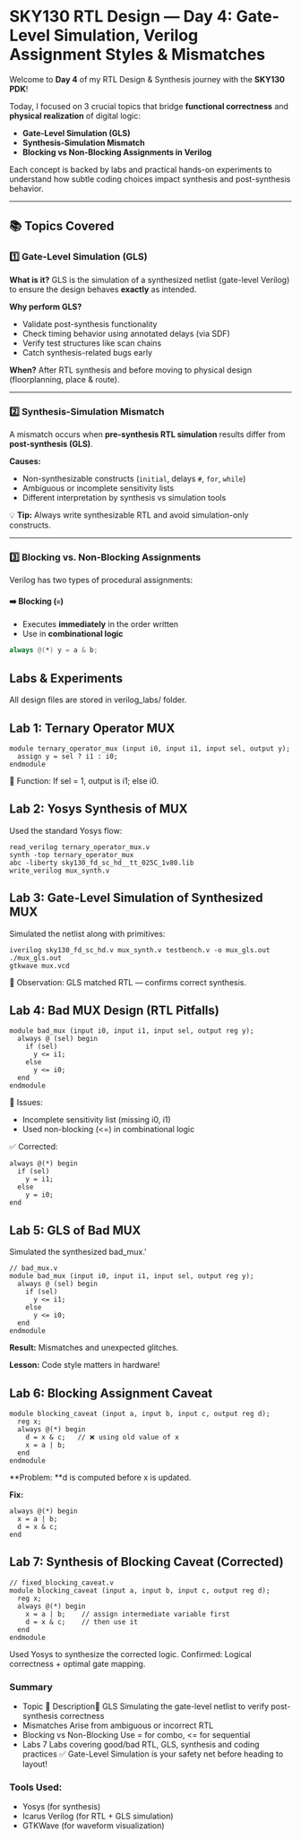 # SKY130 RTL Design — Day 4: Gate-Level Simulation, Verilog Assignment Styles & Mismatches 

Welcome to **Day 4** of my RTL Design & Synthesis journey with the **SKY130 PDK**!

Today, I focused on 3 crucial topics that bridge **functional correctness** and **physical realization** of digital logic:

-  **Gate-Level Simulation (GLS)**
-  **Synthesis-Simulation Mismatch**
-  **Blocking vs Non-Blocking Assignments in Verilog**

Each concept is backed by labs and practical hands-on experiments to understand how subtle coding choices impact synthesis and post-synthesis behavior.

---

## 📚 Topics Covered

### 1️⃣ Gate-Level Simulation (GLS)

**What is it?**
GLS is the simulation of a synthesized netlist (gate-level Verilog) to ensure the design behaves **exactly** as intended.

**Why perform GLS?**
- Validate post-synthesis functionality
- Check timing behavior using annotated delays (via SDF)
- Verify test structures like scan chains
- Catch synthesis-related bugs early

**When?**
After RTL synthesis and before moving to physical design (floorplanning, place & route).

---

### 2️⃣ Synthesis-Simulation Mismatch

A mismatch occurs when **pre-synthesis RTL simulation** results differ from **post-synthesis (GLS)**.

**Causes:**
- Non-synthesizable constructs (`initial`, delays `#`, `for`, `while`)
- Ambiguous or incomplete sensitivity lists
- Different interpretation by synthesis vs simulation tools

💡 **Tip:** Always write synthesizable RTL and avoid simulation-only constructs.

---

### 3️⃣ Blocking vs. Non-Blocking Assignments

Verilog has two types of procedural assignments:

#### ➡️ Blocking (`=`)

- Executes **immediately** in the order written
- Use in **combinational logic**
```verilog
always @(*) y = a & b;
```
## Labs & Experiments

All design files are stored in verilog_labs/ folder.

## Lab 1: Ternary Operator MUX
```
module ternary_operator_mux (input i0, input i1, input sel, output y);
  assign y = sel ? i1 : i0;
endmodule
```
🔬 Function: If sel = 1, output is i1; else i0.
## Lab 2: Yosys Synthesis of MUX

Used the standard Yosys flow:
```
read_verilog ternary_operator_mux.v
synth -top ternary_operator_mux
abc -liberty sky130_fd_sc_hd__tt_025C_1v80.lib
write_verilog mux_synth.v
```
## Lab 3: Gate-Level Simulation of Synthesized MUX

Simulated the netlist along with primitives:
```
iverilog sky130_fd_sc_hd.v mux_synth.v testbench.v -o mux_gls.out
./mux_gls.out
gtkwave mux.vcd
```
🧠 Observation: GLS matched RTL — confirms correct synthesis.
## Lab 4: Bad MUX Design (RTL Pitfalls)
```
module bad_mux (input i0, input i1, input sel, output reg y);
  always @ (sel) begin
    if (sel)
      y <= i1;
    else 
      y <= i0;
  end
endmodule
```
🚨 Issues:
  - Incomplete sensitivity list (missing i0, i1)
  - Used non-blocking (<=) in combinational logic

✅ Corrected:
```
always @(*) begin
  if (sel)
    y = i1;
  else
    y = i0;
end
```
## Lab 5: GLS of Bad MUX

Simulated the synthesized bad_mux.'
```
// bad_mux.v
module bad_mux (input i0, input i1, input sel, output reg y);
  always @ (sel) begin
    if (sel)
      y <= i1;
    else 
      y <= i0;
  end
endmodule
```

**Result:** Mismatches and unexpected glitches.

**Lesson:** Code style matters in hardware!
## Lab 6: Blocking Assignment Caveat
```
module blocking_caveat (input a, input b, input c, output reg d);
  reg x;
  always @(*) begin
    d = x & c;   // ❌ using old value of x
    x = a | b;
  end
endmodule
```
**Problem: **d is computed before x is updated.

**Fix:**
```
always @(*) begin
  x = a | b;
  d = x & c;
end
```
## Lab 7: Synthesis of Blocking Caveat (Corrected)
```
// fixed_blocking_caveat.v
module blocking_caveat (input a, input b, input c, output reg d);
  reg x;
  always @(*) begin
    x = a | b;    // assign intermediate variable first
    d = x & c;    // then use it
  end
endmodule

```
Used Yosys to synthesize the corrected logic.
Confirmed: Logical correctness + optimal gate mapping.

### Summary
- Topic	📝 Description🔎 GLS	Simulating the gate-level netlist to verify post-synthesis correctness
- Mismatches	Arise from ambiguous or incorrect RTL
- Blocking vs Non-Blocking	Use = for combo, <= for sequential
- Labs	7 Labs covering good/bad RTL, GLS, synthesis and coding practices
✅ Gate-Level Simulation is your safety net before heading to layout!

### Tools Used:

- Yosys (for synthesis)
- Icarus Verilog (for RTL + GLS simulation)
- GTKWave (for waveform visualization)
